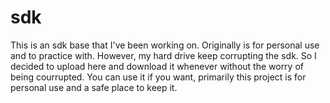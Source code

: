 # sdk

This is an sdk base that I've been working on.
Originally is for personal use and to practice with. 
However, my hard drive keep corrupting the sdk.
So I decided to upload here and download it whenever without the worry of being courrupted.
You can use it if you want, primarily this project is for personal use and a safe place to keep it.
